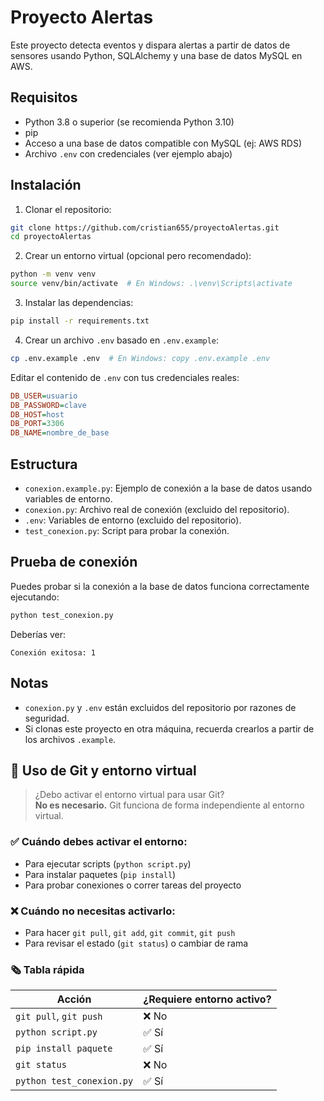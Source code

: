 # Proyecto Alertas

Este proyecto detecta eventos y dispara alertas a partir de datos de sensores usando Python, SQLAlchemy y una base de datos MySQL en AWS.

## Requisitos

- Python 3.8 o superior (se recomienda Python 3.10)
- pip
- Acceso a una base de datos compatible con MySQL (ej: AWS RDS)
- Archivo `.env` con credenciales (ver ejemplo abajo)

## Instalación

1. Clonar el repositorio:

```bash
git clone https://github.com/cristian655/proyectoAlertas.git
cd proyectoAlertas
```

2. Crear un entorno virtual (opcional pero recomendado):

```bash
python -m venv venv
source venv/bin/activate  # En Windows: .\venv\Scripts\activate
```

3. Instalar las dependencias:

```bash
pip install -r requirements.txt
```

4. Crear un archivo `.env` basado en `.env.example`:

```bash
cp .env.example .env  # En Windows: copy .env.example .env
```

Editar el contenido de `.env` con tus credenciales reales:

```ini
DB_USER=usuario
DB_PASSWORD=clave
DB_HOST=host
DB_PORT=3306
DB_NAME=nombre_de_base
```

## Estructura

- `conexion.example.py`: Ejemplo de conexión a la base de datos usando variables de entorno.
- `conexion.py`: Archivo real de conexión (excluido del repositorio).
- `.env`: Variables de entorno (excluido del repositorio).
- `test_conexion.py`: Script para probar la conexión.

## Prueba de conexión

Puedes probar si la conexión a la base de datos funciona correctamente ejecutando:

```bash
python test_conexion.py
```

Deberías ver:

```
Conexión exitosa: 1
```

## Notas

- `conexion.py` y `.env` están excluidos del repositorio por razones de seguridad.
- Si clonas este proyecto en otra máquina, recuerda crearlos a partir de los archivos `.example`.

## 🧠 Uso de Git y entorno virtual

> ¿Debo activar el entorno virtual para usar Git?  
> **No es necesario.** Git funciona de forma independiente al entorno virtual.

### ✅ Cuándo debes activar el entorno:

- Para ejecutar scripts (`python script.py`)
- Para instalar paquetes (`pip install`)
- Para probar conexiones o correr tareas del proyecto

### ❌ Cuándo **no** necesitas activarlo:

- Para hacer `git pull`, `git add`, `git commit`, `git push`
- Para revisar el estado (`git status`) o cambiar de rama

### 🗞 Tabla rápida

| Acción                      | ¿Requiere entorno activo? |
|-----------------------------|----------------------------|
| `git pull`, `git push`      | ❌ No                     |
| `python script.py`          | ✅ Sí                    |
| `pip install paquete`       | ✅ Sí                    |
| `git status`                | ❌ No                     |
| `python test_conexion.py`   | ✅ Sí                    |

